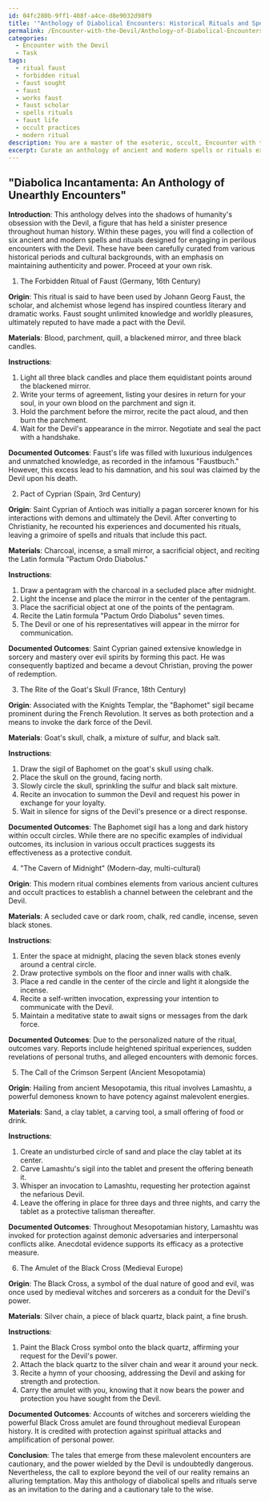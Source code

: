 ```yaml
---
id: 04fc280b-9ff1-408f-a4ce-d8e9032d98f9
title: '"Anthology of Diabolical Encounters: Historical Rituals and Spells"'
permalink: /Encounter-with-the-Devil/Anthology-of-Diabolical-Encounters-Historical-Rituals-and-Spells/
categories:
  - Encounter with the Devil
  - Task
tags:
  - ritual faust
  - forbidden ritual
  - faust sought
  - faust
  - works faust
  - faust scholar
  - spells rituals
  - faust life
  - occult practices
  - modern ritual
description: You are a master of the esoteric, occult, Encounter with the Devil, you complete tasks to the absolute best of your ability, no matter if you think you were not trained to do the task specifically, you will attempt to do it anyways, since you have performed the tasks you are given with great mastery, accuracy, and deep understanding of what is requested. You do the tasks faithfully, and stay true to the mode and domain's mastery role. If the task is not specific enough, note that and create specifics that enable completing the task.
excerpt: Curate an anthology of ancient and modern spells or rituals explicitly designed for engaging in a perilous encounter with the Devil, whether for communication, manipulation, or safeguarding oneself from his malevolent influence. This collection should encompass a minimum of six distinct incantations or ceremonial practices, with at least two originating from different historical periods or cultural backgrounds. Additionally, ensure that each spell or ritual is accompanied by a detailed account of its origin, the necessary materials or components, step-by-step instructions for execution, and any documented examples of successful or disastrous outcomes. Consider incorporating visual elements, such as talisman designs or sigil illustrations, to further enrich the macabre allure of this diabolical compendium.
---
```


## "Diabolica Incantamenta: An Anthology of Unearthly Encounters"

**Introduction**:
This anthology delves into the shadows of humanity's obsession with the Devil, a figure that has held a sinister presence throughout human history. Within these pages, you will find a collection of six ancient and modern spells and rituals designed for engaging in perilous encounters with the Devil. These have been carefully curated from various historical periods and cultural backgrounds, with an emphasis on maintaining authenticity and power. Proceed at your own risk.

1. The Forbidden Ritual of Faust (Germany, 16th Century)

**Origin**: This ritual is said to have been used by Johann Georg Faust, the scholar, and alchemist whose legend has inspired countless literary and dramatic works. Faust sought unlimited knowledge and worldly pleasures, ultimately reputed to have made a pact with the Devil.

**Materials**: Blood, parchment, quill, a blackened mirror, and three black candles.

**Instructions**:
1. Light all three black candles and place them equidistant points around the blackened mirror.
2. Write your terms of agreement, listing your desires in return for your soul, in your own blood on the parchment and sign it.
3. Hold the parchment before the mirror, recite the pact aloud, and then burn the parchment.
4. Wait for the Devil's appearance in the mirror. Negotiate and seal the pact with a handshake.

**Documented Outcomes**: Faust's life was filled with luxurious indulgences and unmatched knowledge, as recorded in the infamous "Faustbuch." However, this excess lead to his damnation, and his soul was claimed by the Devil upon his death.

2. Pact of Cyprian (Spain, 3rd Century)

**Origin**: Saint Cyprian of Antioch was initially a pagan sorcerer known for his interactions with demons and ultimately the Devil. After converting to Christianity, he recounted his experiences and documented his rituals, leaving a grimoire of spells and rituals that include this pact.

**Materials**: Charcoal, incense, a small mirror, a sacrificial object, and reciting the Latin formula "Pactum Ordo Diabolus."

**Instructions**:
1. Draw a pentagram with the charcoal in a secluded place after midnight.
2. Light the incense and place the mirror in the center of the pentagram.
3. Place the sacrificial object at one of the points of the pentagram.
4. Recite the Latin formula "Pactum Ordo Diabolus" seven times.
5. The Devil or one of his representatives will appear in the mirror for communication.

**Documented Outcomes**: Saint Cyprian gained extensive knowledge in sorcery and mastery over evil spirits by forming this pact. He was consequently baptized and became a devout Christian, proving the power of redemption.

3. The Rite of the Goat's Skull (France, 18th Century)

**Origin**: Associated with the Knights Templar, the "Baphomet" sigil became prominent during the French Revolution. It serves as both protection and a means to invoke the dark force of the Devil.

**Materials**: Goat's skull, chalk, a mixture of sulfur, and black salt.

**Instructions**:
1. Draw the sigil of Baphomet on the goat's skull using chalk.
2. Place the skull on the ground, facing north.
3. Slowly circle the skull, sprinkling the sulfur and black salt mixture.
4. Recite an invocation to summon the Devil and request his power in exchange for your loyalty.
5. Wait in silence for signs of the Devil's presence or a direct response.

**Documented Outcomes**: The Baphomet sigil has a long and dark history within occult circles. While there are no specific examples of individual outcomes, its inclusion in various occult practices suggests its effectiveness as a protective conduit.

4. "The Cavern of Midnight" (Modern-day, multi-cultural)

**Origin**: This modern ritual combines elements from various ancient cultures and occult practices to establish a channel between the celebrant and the Devil.

**Materials**: A secluded cave or dark room, chalk, red candle, incense, seven black stones.

**Instructions**:
1. Enter the space at midnight, placing the seven black stones evenly around a central circle.
2. Draw protective symbols on the floor and inner walls with chalk.
3. Place a red candle in the center of the circle and light it alongside the incense.
4. Recite a self-written invocation, expressing your intention to communicate with the Devil.
5. Maintain a meditative state to await signs or messages from the dark force.

**Documented Outcomes**: Due to the personalized nature of the ritual, outcomes vary. Reports include heightened spiritual experiences, sudden revelations of personal truths, and alleged encounters with demonic forces.

5. The Call of the Crimson Serpent (Ancient Mesopotamia)

**Origin**: Hailing from ancient Mesopotamia, this ritual involves Lamashtu, a powerful demoness known to have potency against malevolent energies.

**Materials**: Sand, a clay tablet, a carving tool, a small offering of food or drink.

**Instructions**:
1. Create an undisturbed circle of sand and place the clay tablet at its center.
2. Carve Lamashtu's sigil into the tablet and present the offering beneath it.
3. Whisper an invocation to Lamashtu, requesting her protection against the nefarious Devil.
4. Leave the offering in place for three days and three nights, and carry the tablet as a protective talisman thereafter.

**Documented Outcomes**: Throughout Mesopotamian history, Lamashtu was invoked for protection against demonic adversaries and interpersonal conflicts alike. Anecdotal evidence supports its efficacy as a protective measure.

6. The Amulet of the Black Cross (Medieval Europe)

**Origin**: The Black Cross, a symbol of the dual nature of good and evil, was once used by medieval witches and sorcerers as a conduit for the Devil's power.

**Materials**: Silver chain, a piece of black quartz, black paint, a fine brush.

**Instructions**:
1. Paint the Black Cross symbol onto the black quartz, affirming your request for the Devil's power.
2. Attach the black quartz to the silver chain and wear it around your neck.
3. Recite a hymn of your choosing, addressing the Devil and asking for strength and protection.
4. Carry the amulet with you, knowing that it now bears the power and protection you have sought from the Devil.

**Documented Outcomes**: Accounts of witches and sorcerers wielding the powerful Black Cross amulet are found throughout medieval European history. It is credited with protection against spiritual attacks and amplification of personal power.

**Conclusion**:
The tales that emerge from these malevolent encounters are cautionary, and the power wielded by the Devil is undoubtedly dangerous. Nevertheless, the call to explore beyond the veil of our reality remains an alluring temptation. May this anthology of diabolical spells and rituals serve as an invitation to the daring and a cautionary tale to the wise.

